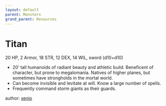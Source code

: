```yaml
---
layout: default
parent: Monsters
grand_parent: Resources
---
```

# Titan
20 HP, 2 Armor, 18 STR, 12 DEX, 14 WIL, sword (d10+d10)
-   20’ tall humanoids of radiant beauty and athletic build. Beneficent
    of character, but prone to megalomania. Natives of higher planes,
    but sometimes have strongholds in the mortal world.
-   Can become invisible and levitate at will. Know a large number of
    spells.
-   Frequently command storm giants as their guards.

author: [xenio](https://xenioinabottle.blogspot.com)
